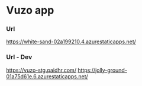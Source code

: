 # Vuzo app

### Url
https://white-sand-02a199210.4.azurestaticapps.net/

### Url - Dev
https://vuzo-stg.paidhr.com/
https://jolly-ground-01a75d61e.6.azurestaticapps.net/